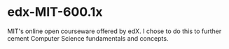 # edx-MIT-600.1x
MIT's online open courseware offered by edX. I chose to do this to further cement Computer Science fundamentals and concepts.

